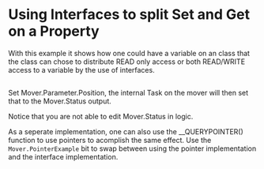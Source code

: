 # Using Interfaces to split Set and Get on a Property

With this example it shows how one could have a variable on an class that the class can chose to distribute READ only access or both READ/WRITE access to a variable by the use of interfaces.

##

Set Mover.Parameter.Position, the internal Task on the mover will then set that to the Mover.Status output.

Notice that you are not able to edit Mover.Status in logic.

As a seperate implementation, one can also use the __QUERYPOINTER() function to use pointers to acomplish the same effect. Use the `Mover.PointerExample` bit to swap between using the pointer implementation and the interface implementation.

